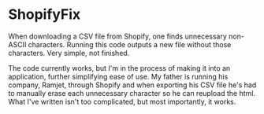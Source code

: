 # ShopifyFix
When downloading a CSV file from Shopify, one finds unnecessary non-ASCII characters. Running this code outputs a new file without those characters. Very simple, not finished.

The code currently works, but I'm in the process of making it into an application, further simplifying ease of use. My father is running his company, Ramjet, through Shopify and when exporting his CSV file he's had to manually erase each unnecessary character so he can reupload the html. What I've written isn't too complicated, but most importantly, it works.